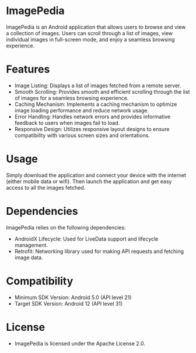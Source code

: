 # ImagePedia
ImagePedia is an Android application that allows users to browse and view a collection of images. Users can scroll through a list of images, view individual images in full-screen mode, and enjoy a seamless browsing experience.

# Features
- Image Listing: Displays a list of images fetched from a remote server.
- Smooth Scrolling: Provides smooth and efficient scrolling through the list of images for a seamless browsing experience.
- Caching Mechanism: Implements a caching mechanism to optimize image loading performance and reduce network usage.
- Error Handling: Handles network errors and provides informative feedback to users when images fail to load.
- Responsive Design: Utilizes responsive layout designs to ensure compatibility with various screen sizes and orientations.
  
# Usage
Simply download the application and connect your device with the internet (either mobile data or wifi). Then launch the application and get easy access to all the images fetched.

# Dependencies
ImagePedia relies on the following dependencies:

- AndroidX Lifecycle: Used for LiveData support and lifecycle management.
- Retrofit: Networking library used for making API requests and fetching image data.

# Compatibility
- Minimum SDK Version: Android 5.0 (API level 21)
- Target SDK Version: Android 12 (API level 31)
  
# License
- ImagePedia is licensed under the Apache License 2.0.
